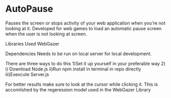 # AutoPause
Pauses the screen or stops activity of your web application when you're not looking at it. 
Developed for web games to load an automatic pause screen when the user is not looking at screen. 

Libraries Used
WebGazer

Dependencies 
Needs to be run on local server for local development. 

There are three ways to do this 
1)Set it up yourself in your preferable way 
2) i) Download Node.js
   ii)Run npm install in terminal in repo directly
  iii)Exexcute Server.js  

For better results make sure to look at the cursor while clicking it. 
This is accomlished by the regeression model used in the WebGazer Library 


